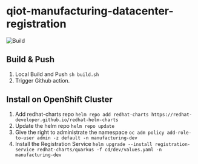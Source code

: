 # qiot-manufacturing-datacenter-registration

![Build](https://github.com/qiot-project/qiot-ubi-all-registration/actions/workflows/ci.yml/badge.svg)



## Build & Push

1. Local Build and Push
    `sh build.sh`
2. Trigger Github action.

## Install on OpenShift Cluster

1. Add redhat-charts repo
    `helm repo add redhat-charts https://redhat-developer.github.io/redhat-helm-charts`
2. Update the helm repo
    `helm repo update`
3. Give the right to administrate the namespace
    `oc adm policy add-role-to-user admin -z default -n manufacturing-dev`
3. Install the Registration Service
    `helm upgrade --install registration-service redhat-charts/quarkus -f cd/dev/values.yaml -n manufacturing-dev`